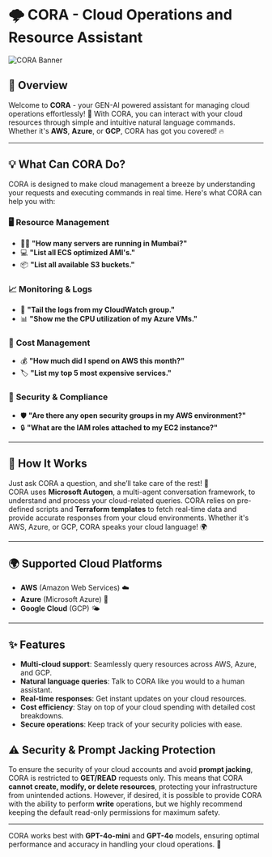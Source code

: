 # 🌩️ CORA - Cloud Operations and Resource Assistant

![CORA Banner](https://via.placeholder.com/1000x300.png?text=CORA+Cloud+Operations+and+Resource+Assistant)

## 🚀 Overview

Welcome to **CORA** - your GEN-AI powered assistant for managing cloud operations effortlessly! 🌟 With CORA, you can interact with your cloud resources through simple and intuitive natural language commands. Whether it's **AWS**, **Azure**, or **GCP**, CORA has got you covered! 🔥

---

## 💡 What Can CORA Do?

CORA is designed to make cloud management a breeze by understanding your requests and executing commands in real time. Here's what CORA can help you with:

### 🖥️ **Resource Management**
- 🕵️‍♂️ **"How many servers are running in Mumbai?"**
- 💻 **"List all ECS optimized  AMI's."**
- 📦 **"List all available S3 buckets."**

### 📈 **Monitoring & Logs**
- 📄 **"Tail the logs from my CloudWatch group."**
- 📊 **"Show me the CPU utilization of my Azure VMs."**

### 💸 **Cost Management**
- 💰 **"How much did I spend on AWS this month?"**
- 🏷️ **"List my top 5 most expensive services."**

### 🔐 **Security & Compliance**
- 🛡️ **"Are there any open security groups in my AWS environment?"**
- 🔒 **"What are the IAM roles attached to my EC2 instance?"**

---

## 🤖 How It Works

Just ask CORA a question, and she’ll take care of the rest! 💫  
CORA uses **Microsoft Autogen**, a multi-agent conversation framework, to understand and process your cloud-related queries. CORA relies on pre-defined scripts and **Terraform templates** to fetch real-time data and provide accurate responses from your cloud environments. Whether it's AWS, Azure, or GCP, CORA speaks your cloud language! 🌍

---

## 🌍 Supported Cloud Platforms
- **AWS** (Amazon Web Services) ☁️
- **Azure** (Microsoft Azure) 🔵
- **Google Cloud** (GCP) 🌤️

---

## ✨ Features

- **Multi-cloud support**: Seamlessly query resources across AWS, Azure, and GCP.
- **Natural language queries**: Talk to CORA like you would to a human assistant.
- **Real-time responses**: Get instant updates on your cloud resources.
- **Cost efficiency**: Stay on top of your cloud spending with detailed cost breakdowns.
- **Secure operations**: Keep track of your security policies with ease.

## ⚠️ Security & Prompt Jacking Protection

To ensure the security of your cloud accounts and avoid **prompt jacking**, CORA is restricted to **GET/READ** requests only. This means that CORA **cannot create, modify, or delete resources**, protecting your infrastructure from unintended actions. However, if desired, it is possible to provide CORA with the ability to perform **write** operations, but we highly recommend keeping the default read-only permissions for maximum safety.

---

CORA works best with **GPT-4o-mini** and **GPT-4o** models, ensuring optimal performance and accuracy in handling your cloud operations. 🚀
